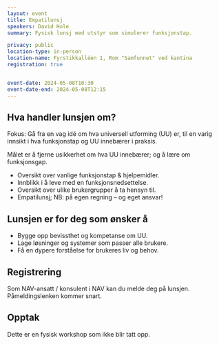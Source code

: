 ```yaml
---
layout: event
title: Empatilunsj
speakers: David Hole
summary: Fysisk lunsj med utstyr som simulerer funksjonstap.

privacy: public
location-type: in-person
location-name: Fyrstikkalléen 1, Rom "Samfunnet" ved kantina
registration: true


event-date: 2024-05-08T10:30
event-date-end: 2024-05-08T12:15
---
```

## Hva handler lunsjen om?
Fokus: Gå fra en vag idé om hva universell utforming (UU) er, til en varig innsikt i hva funksjonstap og UU innebærer i praksis.

Målet er å fjerne usikkerhet om hva UU innebærer; og å lære om funksjonsgap.

- Oversikt over vanlige funksjonstap & hjelpemidler.
- Innblikk i å leve med en funksjonsnedsettelse.
- Oversikt over ulike brukergrupper å ta hensyn til.
- Empatilunsj; NB: på egen regning – og eget ansvar!

## Lunsjen er for deg som ønsker å
- Bygge opp bevissthet og kompetanse om UU.
- Lage løsninger og systemer som passer alle brukere.
- Få en dypere forståelse for brukeres liv og behov.

## Registrering
Som NAV-ansatt / konsulent i NAV kan du melde deg på lunsjen. Påmeldingslenken kommer snart.

## Opptak
Dette er en fysisk workshop som ikke blir tatt opp.
